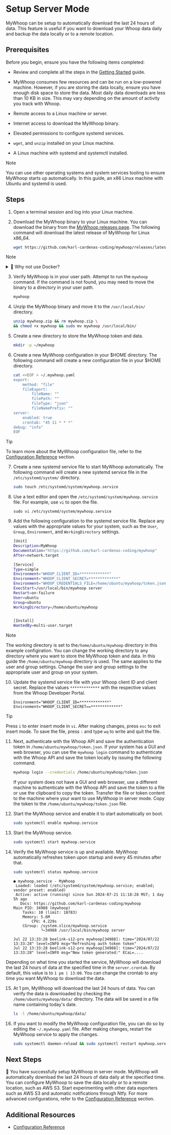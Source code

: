 # Setup Server Mode

MyWhoop can be setup to automatically download the last 24 hours of data. This feature is useful if you want to download your Whoop data daily and backup the data locally or to a remote location. 


## Prerequisites

Before you begin, ensure you have the following items completed:

- Review and complete all the steps in the [Getting Started](/docs/get-started.md) guide.

- MyWhoop consumes few resources and can be run on a low-powered machine. However,  if you are storing the data locally, ensure you have enough disk space to store the data. Most daily data downloads are less than 10 KB in size. This may vary depending on the amount of activity you track with Whoop.

- Remote access to a Linux machine or server.

- Internet access to download the MyWhoop binary.

- Elevated permissions to configure systemd services.

- `wget`, and `unzip` installed on your Linux machine.

- A Linux machine with systemd and systemctl installed. 

> [!NOTE]
> You can use other operating systems and system services tooling to ensure MyWhoop starts up automatically. In this guide, an x86 Linux machine with Ubuntu and systemd is used.


## Steps


1.  Open a terminal session and log into your Linux machine. 


2. Download the MyWhoop binary to your Linux machine. You can download the binary from the [MyWhoop releases page](https://github.com/karl-cardenas-coding/mywhoop/releases).  The following command will download the latest release of MyWhoop for Linux x86_64.

    ```bash
    wget https://github.com/karl-cardenas-coding/mywhoop/releases/latest/download/mywhoop_darwin_x86_64.zip --output-document mywhoop.zip
    ```
> [!NOTE]
> <details><summary>🐳 Why not use Docker? </summary><br>
>
>
>   Monitoring and managing Docker containers is not as trivial as using a   binary. If you are interested in using the MyWhoop Docker container with systemd, check out the [Running Docker Containers with Systemd](https://blog.container-solutions.com/running-docker-containers-with-systemd) to get an idea of how to use Docker containers with systemd. 
> </details>



3. Verify MyWhoop is in your user path. Attempt to run the `mywhoop` command. If the command is not found, you may need to move the binary to a directory in your user path.

    ```bash
    mywhoop
    ```


4. Unzip the MyWhoop binary and move it to the `/usr/local/bin/` directory. 

    ```bash
    unzip mywhoop.zip && rm mywhoop.zip \
    && chmod +x mywhoop && sudo mv mywhoop /usr/local/bin/
    ```

5. Create a new directory to store the MyWhoop token and data.

    ```bash
    mkdir -p ~/mywhoop
    ```

6. Create a new MyWhoop configuration in your $HOME directory. The following command will create a new configuration file in your $HOME directory. 


    ```bash
    cat <<EOF > ~/.mywhoop.yaml
    export:
        method: "file"
        fileExport:
            fileName: ""
            filePath: ""
            fileType: "json"
            fileNamePrefix: ""
    server:
        enabled: true
        crontab: "45 11 * * *"
    debug: "info"
    EOF
    ```

> [!TIP]
> To learn more about the MyWhoop configuration file, refer to the [Configuration Reference](./docs/configuration_reference.md) section.

7. Create a new systemd service file to start MyWhoop automatically. The following command will create a new systemd service file in the `/etc/systemd/system/` directory. 

    ```bash
    sudo touch /etc/systemd/system/mywhoop.service  
    ```

8. Use a text editor and open the `/etc/systemd/system/mywhoop.service` file.  For example, use `vi` to open the file.

    ```
    sudo vi /etc/systemd/system/mywhoop.service
    ```



9. Add the following configuration to the systemd service file. Replace any values with the appropriate values for your system, such as the `User`, `Group`, `Environment`, and `WorkingDirectory` settings.

    ```bash
    [Unit]
    Description=MyWhoop
    Documentation="https://github.com/karl-cardenas-coding/mywhoop"
    After=network.target

    [Service]
    Type=simple
    Environment="WHOOP_CLIENT_ID=*************"
    Environment="WHOOP_CLIENT_SECRET=*************"
    Environment="WHOOP_CREDENTIALS_FILE=/home/ubuntu/mywhoop/token.json"
    ExecStart=/usr/local/bin/mywhoop server
    Restart=on-failure
    User=ubuntu
    Group=ubuntu
    WorkingDirectory=/home/ubuntu/mywhoop


    [Install]
    WantedBy=multi-user.target
    ```

> [!NOTE]
> The working directory is set to the`/home/ubuntu/mywhoop` directory in this example configiration. You can change the working directory to any directory where you want to store the MyWhoop token and data. In this guide the `/home/ubuntu/mywhoop` directory is used. The same applies to the user and group settings. Change the user and group settings to the appropriate user and group on your system.

10. Update the systemd service file with your Whoop client ID and client secret. Replace the values `*************` with the respective values from the Whoop Developer Portal.


    ```shell
    Environment="WHOOP_CLIENT_ID=*************"
    Environment="WHOOP_CLIENT_SECRET==*************"
    ```

> [!TIP]
> Press `i` to enter insert mode in `vi`. After making changes, press `esc` to exit insert mode. To save the file, press `:` and type `wq` to write and quit the file.


11. Next, authenticate with the Whoop API and save the authentication token in `/home/ubuntu/mywhoop/token.json`. If your system has a GUI and web browser, you can use the `mywhoop login` command to authenticate with the Whoop API and save the token locally by issuing the following command. 

    ```bash
    mywhoop login --credentials /home/ubuntu/mywhoop/token.json
    ```

    If your system does not have a GUI and web browser, use a different machine to authenticate with the Whoop API and save the token to a file or use the clipboard to copy the token. Transfer the file or token content to the machine where your want to use MyWhoop in server mode. Copy the token to the `/home/ubuntu/mywhoop/token.json` file.

12. Start the MyWhoop service and enable it to start automatically on boot. 

    ```bash
    sudo systemctl enable mywhoop.service
    ```

13. Start the MyWhoop service.

    ```bash
    sudo systemctl start mywhoop.service
    ```

14. Verify the MyWhoop service is up and available. MyWhoop automatically refreshes token upon startup and every 45 minutes after that.

    ```bash
    sudo systemctl status mywhoop.service
    ```

    ```shell
    ● mywhoop.service - MyWhoop
     Loaded: loaded (/etc/systemd/system/mywhoop.service; enabled; vendor preset: enabled)
     Active: active (running) since Sun 2024-07-21 11:18:28 MST; 1 day 5h ago
       Docs: https://github.com/karl-cardenas-coding/mywhoop
    Main PID: 34988 (mywhoop)
        Tasks: 10 (limit: 18783)
        Memory: 5.6M
            CPU: 4.229s
        CGroup: /system.slice/mywhoop.service
                └─34988 /usr/local/bin/mywhoop server

    Jul 22 13:33:28 beelink-s12-pro mywhoop[34988]: time="2024/07/22 13:33:28" level=INFO msg="Refreshing auth token token"
    Jul 22 13:33:28 beelink-s12-pro mywhoop[34988]: time="2024/07/22 13:33:28" level=INFO msg="New token generated:" ECaL=....
    ```

Depending on what time you started the service, MyWhoop will download the last 24 hours of data at the specified time in the `server.crontab`. By default, this value is to `1 pm | 13:00`. You can change the crontab to any time you want MyWhoop to download the data.


15. At 1 pm, MyWhoop will download the last 24 hours of data. You can verify the data is downloaded by checking the `/home/ubuntu/mywhoop/data/` directory. The data will be saved in a file name containing today's date. 

    ```bash
    ls -l /home/ubuntu/mywhoop/data/
    ```


16. If you want to modify the MyWhoop configuration file, you can do so by editing the `~/.mywhoop.yaml` file. After making changes, restart the MyWhoop service to apply the changes.

    ```bash
    sudo systemctl daemon-reload && sudo systemctl restart mywhoop.service
    ```



## Next Steps

🎊 You have successfully setup MyWhoop in server mode. MyWhoop will automatically download the last 24 hours of data daily at the specified time. You can configure MyWhoop to save the data locally or to a remote location, such as AWS S3. Start experimenting with other data exporters such as AWS S3 and automatic notifications through Ntfy. For more advanced configurations, refer to the [Configuration Reference](./docs/configuration_reference.md) section.



## Additional Resources

- [Configuration Reference](./docs/configuration_reference.md)